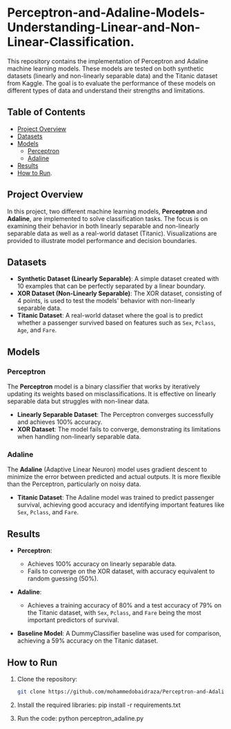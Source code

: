 # Perceptron-and-Adaline-Models-Understanding-Linear-and-Non-Linear-Classification.
This repository contains the implementation of Perceptron and Adaline machine learning models. These models are tested on both synthetic datasets (linearly and non-linearly separable data) and the Titanic dataset from Kaggle. The goal is to evaluate the performance of these models on different types of data and understand their strengths and limitations.
## Table of Contents
- [Project Overview](#project-overview)
- [Datasets](#datasets)
- [Models](#models)
  - [Perceptron](#perceptron)
  - [Adaline](#adaline)
- [Results](#results)
- [How to Run](#how-to-run).

## Project Overview
In this project, two different machine learning models, **Perceptron** and **Adaline**, are implemented to solve classification tasks. The focus is on examining their behavior in both linearly separable and non-linearly separable data as well as a real-world dataset (Titanic). Visualizations are provided to illustrate model performance and decision boundaries.

## Datasets
- **Synthetic Dataset (Linearly Separable)**: A simple dataset created with 10 examples that can be perfectly separated by a linear boundary.
- **XOR Dataset (Non-Linearly Separable)**: The XOR dataset, consisting of 4 points, is used to test the models' behavior with non-linearly separable data.
- **Titanic Dataset**: A real-world dataset where the goal is to predict whether a passenger survived based on features such as `Sex`, `Pclass`, `Age`, and `Fare`.

## Models

### Perceptron
The **Perceptron** model is a binary classifier that works by iteratively updating its weights based on misclassifications. It is effective on linearly separable data but struggles with non-linear data.

- **Linearly Separable Dataset**: The Perceptron converges successfully and achieves 100% accuracy.
- **XOR Dataset**: The model fails to converge, demonstrating its limitations when handling non-linearly separable data.

### Adaline
The **Adaline** (Adaptive Linear Neuron) model uses gradient descent to minimize the error between predicted and actual outputs. It is more flexible than the Perceptron, particularly on noisy data.

- **Titanic Dataset**: The Adaline model was trained to predict passenger survival, achieving good accuracy and identifying important features like `Sex`, `Pclass`, and `Fare`.

## Results
- **Perceptron**:
  - Achieves 100% accuracy on linearly separable data.
  - Fails to converge on the XOR dataset, with accuracy equivalent to random guessing (50%).
  
- **Adaline**:
  - Achieves a training accuracy of 80% and a test accuracy of 79% on the Titanic dataset, with `Sex`, `Pclass`, and `Fare` being the most important predictors of survival.
  
- **Baseline Model**: A DummyClassifier baseline was used for comparison, achieving a 59% accuracy on the Titanic dataset.

## How to Run
1. Clone the repository:
   ```bash
   git clone https://github.com/mohammedobaidraza/Perceptron-and-Adaline-Models-Understanding-Linear-and-Non-Linear-Classification.git
2. Install the required libraries:
pip install -r requirements.txt

3. Run the code: 
python perceptron_adaline.py



